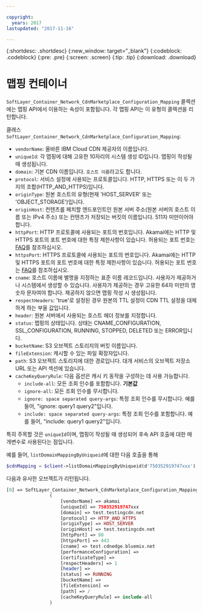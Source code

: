 ```yaml
---

copyright:
  years: 2017
lastupdated: "2017-11-16"

---
```


{:shortdesc: .shortdesc}
{:new_window: target="_blank"}
{:codeblock: .codeblock}
{:pre: .pre}
{:screen: .screen}
{:tip: .tip}
{:download: .download}  

# 맵핑 컨테이너  
`SoftLayer_Container_Network_CdnMarketplace_Configuration_Mapping` 콜렉션에는 맵핑 API에서 이용하는 속성이 포함됩니다. 각 맵핑 API는 이 유형의 콜렉션을 리턴합니다.

클래스 `SoftLayer_Container_Network_CdnMarketplace_Configuration_Mapping`:

* `vendorName`: 올바른 IBM Cloud CDN 제공자의 이름입니다.
* `uniqueId`: 각 맵핑에 대해 고유한 10자리의 시스템 생성 ID입니다. 맵핑이 작성될 때 생성됩니다.
* `domain`: 기본 CDN 이름입니다. `호스트 이름`라고도 합니다.
* `protocol`: 서비스 설정에 사용되는 프로토콜입니다. HTTP, HTTPS 또는 이 두 가지의 조합(HTTP_AND_HTTPS)입니다.
* `originType`: 원본 호스트의 유형(현재 'HOST_SERVER' 또는 'OBJECT_STORAGE')입니다.
* `originHost`: 컨텐츠를 페치할 엔드포인트인 원본 서버 주소(원본 서버의 호스트 이름 또는 IPv4 주소) 또는 컨텐츠가 저장되는 버킷의 이름입니다. 511자 미만이어야 합니다.
* `httpPort`: HTTP 프로토콜에 사용되는 포트의 번호입니다. Akamai에는 HTTP 및 HTTPS 포트의 포트 번호에 대한 특정 제한사항이 있습니다. 허용되는 포트 번호는 [FAQ](faq.html#are-there-any-restrictions-on-what-http-and-https-port-numbers-are-allowed-for-akamai-)를 참조하십시오.
* `httpsPort`: HTTPS 프로토콜에 사용되는 포트의 번호입니다. Akamai에는 HTTP 및 HTTPS 포트의 포트 번호에 대한 특정 제한사항이 있습니다. 허용되는 포트 번호는 [FAQ](faq.html#are-there-any-restrictions-on-what-http-and-https-port-numbers-are-allowed-for-akamai-)를 참조하십시오.
* `cname`: 호스트 이름에 별명을 지정하는 표준 이름 레코드입니다. 사용자가 제공하거나 시스템에서 생성할 수 있습니다. 사용자가 제공하는 경우 고유한 64자 미만의 영숫자 문자여야 합니다. 제공하지 않으면 맵핑 작성 시 생성됩니다.
* `respectHeaders`: 'true'로 설정된 경우 원본의 TTL 설정이 CDN TTL 설정을 대체하게 하는 부울 값입니다.
* `header`: 원본 서버에서 사용되는 호스트 헤더 정보를 지정합니다.
* `status`: 맵핑의 상태입니다. 상태는 CNAME_CONFIGURATION, SSL_CONFIGURATION, RUNNING, STOPPED, DELETED 또는 ERROR입니다.
* `bucketName`: S3 오브젝트 스토리지의 버킷 이름입니다.
* `fileExtension`: 캐시할 수 있는 파일 확장자입니다.
* `path`: S3 오브젝트 스토리지에 대한 경로입니다. 대개 서비스의 오브젝트 저장소 URL 또는 API 섹션에 있습니다.
* `cacheKeyQueryRule`: 다음 옵션은 캐시 키 동작을 구성하는 데 사용 가능합니다.
  * `include-all`: 모든 조회 인수를 포함합니다. **기본값**
  * `ignore-all`: 모든 조회 인수를 무시합니다.
  * `ignore: space separated query-args`: 특정 조회 인수를 무시합니다. 예를 들어, "ignore: query1 query2"입니다.
  * `include: space separated query-args`: 특정 조회 인수를 포함합니다. 예를 들어, "include: query1 query2"입니다.

특히 주목할 것은 `uniqueId`이며, 맵핑이 작성될 때 생성되어 후속 API 호출에 대한 매개변수로 사용된다는 점입니다.

예를 들어, `listDomainMappingByUniqueid`에 대한 다음 호출을 통해  
```php  
$cdnMapping = $client->listDomainMappingByUniqueid(d'750352919747xxx');  
```

다음과 유사한 오브젝트가 리턴됩니다.

```php  
[0] => SoftLayer_Container_Network_CdnMarketplace_Configuration_Mapping Object
                (
                    [vendorName] => akamai
                    [uniqueId] => 750352919747xxx
                    [domain] => test.testingcdn.net
                    [protocol] => HTTP_AND_HTTPS
                    [originType] => HOST_SERVER
                    [originHost] => test.testingcdn.net
                    [httpPort] => 80
                    [httpsPort] => 443
                    [cname] => test.cdnedge.bluemix.net
                    [performanceConfiguration] =>
                    [certificateType] =>
                    [respectHeaders] => 1
                    [header] =>
                    [status] => RUNNING
                    [bucketName] =>
                    [fileExtension] =>
                    [path] => /
                    [cacheKeyQueryRule] => include-all
                )
```


